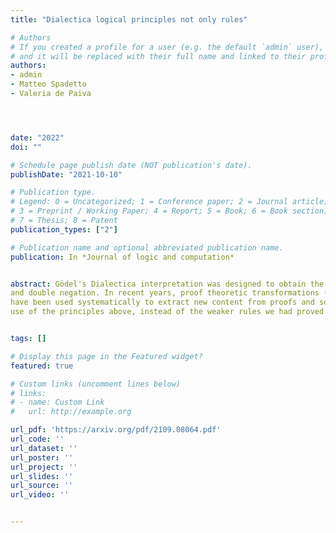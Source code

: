 ```yaml
---
title: "Dialectica logical principles not only rules"

# Authors
# If you created a profile for a user (e.g. the default `admin` user), write the username (folder name) here 
# and it will be replaced with their full name and linked to their profile.
authors:
- admin
- Matteo Spadetto
- Valeria de Paiva




date: "2022"
doi: ""

# Schedule page publish date (NOT publication's date).
publishDate: "2021-10-10"

# Publication type.
# Legend: 0 = Uncategorized; 1 = Conference paper; 2 = Journal article;
# 3 = Preprint / Working Paper; 4 = Report; 5 = Book; 6 = Book section;
# 7 = Thesis; 8 = Patent
publication_types: ["2"]

# Publication name and optional abbreviated publication name.
publication: In *Journal of logic and computation*


abstract: Gödel's Dialectica interpretation was designed to obtain the consistency of Peano arithmetic via a proof of consistency of Heyting arithmetic
and double negation. In recent years, proof theoretic transformations (socalled proof interpretations) based on Gödel's Dialectica interpretation
have been used systematically to extract new content from proofs and sothe interpretation has found relevant applications in several areas of mathematics and computer science. Following our previous work on Gödel fibrations, we present a (hyper)doctrine characterisation of the Dialectica which corresponds exactly to the logical description of the interpretation. To show that, we derive the soundness of the interpretation of the implication connective, as expounded on by Spector and Troelstra, in the categorical model. This requires extra logical principles, going beyond intuitionistic logic, namely Markov Principle (MP) and the Independence of Premise (IP) principle, as well as some choice. We show how these principles are satisfied in the categorical setting, establishing a tight (internal language) correspondence between the logical system and the categorical framework. We make sure that this tight correspondence extends to the
use of the principles above, instead of the weaker rules we had proved earlier on. This tight correspondence should come handy not only when discussing the traditional applications of the Dialectica but also when dealing with newer uses in modelling games or concurrency theory.


tags: []

# Display this page in the Featured widget?
featured: true

# Custom links (uncomment lines below)
# links:
# - name: Custom Link
#   url: http://example.org

url_pdf: 'https://arxiv.org/pdf/2109.08064.pdf'
url_code: ''
url_dataset: ''
url_poster: ''
url_project: ''
url_slides: ''
url_source: ''
url_video: ''


---
```



